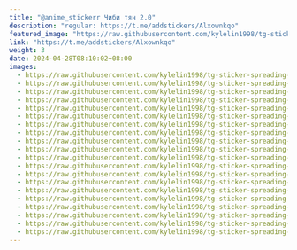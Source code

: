 ```yaml
---
title: "@anime_stickerr Чиби тян 2.0"
description: "regular: https://t.me/addstickers/Alxownkqo"
featured_image: "https://raw.githubusercontent.com/kylelin1998/tg-sticker-spreading-worldwide-images/main/img/c00fe452-045a-47fe-894a-10cd04908b13.jpg"
link: "https://t.me/addstickers/Alxownkqo"
weight: 3
date: 2024-04-28T08:10:02+08:00
images:
  - https://raw.githubusercontent.com/kylelin1998/tg-sticker-spreading-worldwide-images/main/img/c00fe452-045a-47fe-894a-10cd04908b13.jpg
  - https://raw.githubusercontent.com/kylelin1998/tg-sticker-spreading-worldwide-images/main/img/d9128b03-898a-4345-a12a-d6e35d030625.jpg
  - https://raw.githubusercontent.com/kylelin1998/tg-sticker-spreading-worldwide-images/main/img/6c93540e-2aab-4f26-846a-06752524fd92.jpg
  - https://raw.githubusercontent.com/kylelin1998/tg-sticker-spreading-worldwide-images/main/img/761373f3-8e51-45a1-a1a4-958df4709674.jpg
  - https://raw.githubusercontent.com/kylelin1998/tg-sticker-spreading-worldwide-images/main/img/49bbd5f8-e77f-4ce9-98cf-01b4b5ca8d45.jpg
  - https://raw.githubusercontent.com/kylelin1998/tg-sticker-spreading-worldwide-images/main/img/e4729d2e-4c17-47c4-9a00-d0965f8f9c49.jpg
  - https://raw.githubusercontent.com/kylelin1998/tg-sticker-spreading-worldwide-images/main/img/2ecb68bd-4b82-4921-a263-15d3b3228e62.jpg
  - https://raw.githubusercontent.com/kylelin1998/tg-sticker-spreading-worldwide-images/main/img/8d4f545c-3903-43a4-814f-c10c835f302c.jpg
  - https://raw.githubusercontent.com/kylelin1998/tg-sticker-spreading-worldwide-images/main/img/ccfd9b11-0aa5-4f15-9b12-da81ae36c9d7.jpg
  - https://raw.githubusercontent.com/kylelin1998/tg-sticker-spreading-worldwide-images/main/img/31e907e1-c6a3-4f71-b099-f628dd25eae4.jpg
  - https://raw.githubusercontent.com/kylelin1998/tg-sticker-spreading-worldwide-images/main/img/8509e043-db4e-4eba-b8c0-8e4f1fc205e2.jpg
  - https://raw.githubusercontent.com/kylelin1998/tg-sticker-spreading-worldwide-images/main/img/345ce0d9-066a-451c-af61-f976089bdec1.jpg
  - https://raw.githubusercontent.com/kylelin1998/tg-sticker-spreading-worldwide-images/main/img/5b79398d-1643-4262-aada-a14fddfc5868.jpg
  - https://raw.githubusercontent.com/kylelin1998/tg-sticker-spreading-worldwide-images/main/img/aa22f76a-7586-4c42-bd22-283b9caf47e5.jpg
  - https://raw.githubusercontent.com/kylelin1998/tg-sticker-spreading-worldwide-images/main/img/615cf82f-617e-49fc-947e-e1afd250459d.jpg
  - https://raw.githubusercontent.com/kylelin1998/tg-sticker-spreading-worldwide-images/main/img/14040a0b-73a4-4f98-ae23-5b04203f0ec9.jpg
  - https://raw.githubusercontent.com/kylelin1998/tg-sticker-spreading-worldwide-images/main/img/5b50cdd6-01ea-4b8e-bb24-b63f45bbcb10.jpg
  - https://raw.githubusercontent.com/kylelin1998/tg-sticker-spreading-worldwide-images/main/img/3a378f9f-dcbc-4313-91f7-36b2fde5c8f0.jpg
  - https://raw.githubusercontent.com/kylelin1998/tg-sticker-spreading-worldwide-images/main/img/96eceda0-92af-4a45-9f8f-f02ccbbc2bcd.jpg
  - https://raw.githubusercontent.com/kylelin1998/tg-sticker-spreading-worldwide-images/main/img/bfa2cc10-67e2-45cd-95e2-4496e1afe646.jpg
---
```

